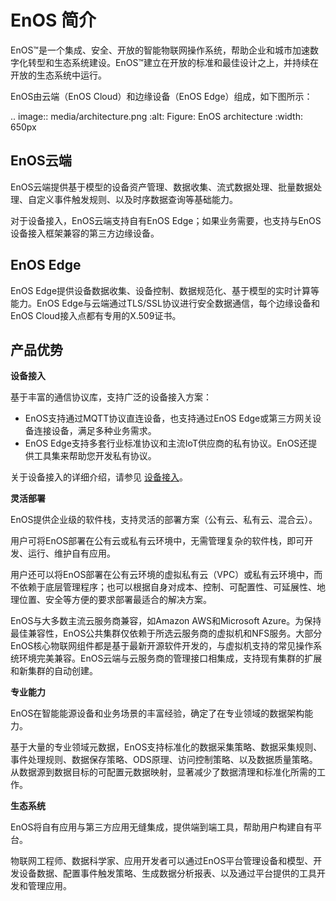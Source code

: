 # EnOS 简介

EnOS™是一个集成、安全、开放的智能物联网操作系统，帮助企业和城市加速数字化转型和生态系统建设。EnOS™建立在开放的标准和最佳设计之上，并持续在开放的生态系统中运行。

EnOS由云端（EnOS Cloud）和边缘设备（EnOS Edge）组成，如下图所示：

.. image:: media/architecture.png
   :alt: Figure: EnOS architecture
   :width: 650px

## EnOS云端

EnOS云端提供基于模型的设备资产管理、数据收集、流式数据处理、批量数据处理、自定义事件触发规则、以及时序数据查询等基础能力。

对于设备接入，EnOS云端支持自有EnOS Edge；如果业务需要，也支持与EnOS设备接入框架兼容的第三方边缘设备。

## EnOS Edge

EnOS Edge提供设备数据收集、设备控制、数据规范化、基于模型的实时计算等能力。EnOS Edge与云端通过TLS/SSL协议进行安全数据通信，每个边缘设备和EnOS Cloud接入点都有专用的X.509证书。

## 产品优势

**设备接入**

基于丰富的通信协议库，支持广泛的设备接入方案：
- EnOS支持通过MQTT协议直连设备，也支持通过EnOS Edge或第三方网关设备连接设备，满足多种业务需求。
- EnOS Edge支持多套行业标准协议和主流IoT供应商的私有协议。EnOS还提供工具集来帮助您开发私有协议。

关于设备接入的详细介绍，请参见 [设备接入](https://www.envisioniot.com/docs/device-connection/zh_CN/latest/device_management_overview.html)。

**灵活部署**

EnOS提供企业级的软件栈，支持灵活的部署方案（公有云、私有云、混合云）。

用户可将EnOS部署在公有云或私有云环境中，无需管理复杂的软件栈，即可开发、运行、维护自有应用。

用户还可以将EnOS部署在公有云环境的虚拟私有云（VPC）或私有云环境中，而不依赖于底层管理程序；也可以根据自身对成本、控制、可配置性、可延展性、地理位置、安全等方便的要求部署最适合的解决方案。

EnOS与大多数主流云服务商兼容，如Amazon AWS和Microsoft Azure。为保持最佳兼容性，EnOS公共集群仅依赖于所选云服务商的虚拟机和NFS服务。大部分EnOS核心物联网组件都是基于最新开源软件开发的，与虚拟机支持的常见操作系统环境完美兼容。EnOS云端与云服务商的管理接口相集成，支持现有集群的扩展和新集群的自动创建。


**专业能力**

EnOS在智能能源设备和业务场景的丰富经验，确定了在专业领域的数据架构能力。

基于大量的专业领域元数据，EnOS支持标准化的数据采集策略、数据采集规则、事件处理规则、数据保存策略、ODS原理、访问控制策略、以及数据质量策略。从数据源到数据目标的可配置元数据映射，显著减少了数据清理和标准化所需的工作。

**生态系统**

EnOS将自有应用与第三方应用无缝集成，提供端到端工具，帮助用户构建自有平台。

物联网工程师、数据科学家、应用开发者可以通过EnOS平台管理设备和模型、开发设备数据、配置事件触发策略、生成数据分析报表、以及通过平台提供的工具开发和管理应用。

<!--Need to add description about the end user, system admins and application users-->
